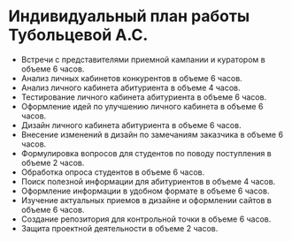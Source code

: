 # Индивидуальный план работы Тубольцевой А.С.

- Встречи с представителями приемной кампании и куратором в объеме 6 часов.
- Анализ личных кабинетов конкурентов в объеме 6 часов. 
- Анализ личного кабинета абитуриента в объеме 4 часов.
- Тестирование личного кабинета абитуриента в объеме 6 часов. 
- Оформление идей по улучшению личного кабинета в объеме 6 часов.
- Дизайн личного кабинета абитуриента в объеме 6 часов.
- Внесение изменений в дизайн по замечаниям заказчика в объеме 6 часов.
- Формулировка вопросов для студентов по поводу поступления в объеме 2 часов.
- Обработка опроса студентов в объеме 6 часов. 
- Поиск полезной информации для абитуриентов в объеме 4 часов. 
- Оформление информации в удобном формате в объеме 6 часов. 
- Изучение актуальных приемов в дизайне и оформлении сайтов в объеме 6 часов.
- Создание репозитория для контрольной точки в объеме 6 часов.
- Защита проектной деятельности в объеме 2 часов. 
